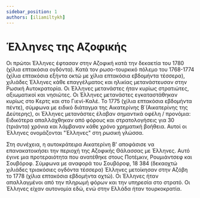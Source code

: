 ```yaml
---
sidebar_position: 1
authors: [iliamiltykh]
---
```


# Έλληνες της Αζοφικής

Οι πρώτοι Έλληνες έφτασαν στην Αζοφική κατά την δεκαετία του 1780 (χίλια επτακόσια ογδόντα). Κατά τον ρωσο-τουρκικό πόλεμο του 1768-1774 (χίλια επτακόσια εξήντα οκτώ με χίλια επτακόσια εβδομήντα τέσσερα), χιλιάδες Έλληνες κάθε επαγγέλματος και ηλικίας μετανάστευσαν στην Ρωσική Αυτοκρατορία. Οι Έλληνες μετανάστες ήταν κυρίως στρατιώτες, αξιωματικοί και νησιώτες. Οι Έλληνες μετανάστες εγκαταστάθηκαν κυρίως στο Κερτς και στο Γιενί-Καλέ. Το 1775 (χίλια επτακόσια εβδομήντα πέντε), σύμφωνα με ειδικό διάταγμα της Αικατερίνης Β΄(Αικατερίνης της Δεύτερης), οι Έλληνες μετανάστες έλαβαν σημαντικά οφέλη / προνόμια: Ειδικότερα απαλλάχθηκαν από φόρους και στρατολογήσεις για 30 (τριάντα) χρόνια και λάμβαναν κάθε χρόνο χρηματική βοήθεια. Αυτοί οι Έλληνες ονομάζονται "Έλληνες" στη ρωσική γλώσσα.

Στη συνέχεια, η αυτοκράτειρα Αικατερίνη Β' αποφάσισε να επανακατοικήσει την περιοχή της Αζοφικής Θάλασσας με Έλληνες. Αυτό έγινε μια προτεραιότητα που ανατέθηκε στους Ποτέμκιν, Ρουμιάντσεφ και Σουβόροφ. Σύμφωνα με αναφορά του Σουβόροφ, 18 384 (δεκαοχτώ χιλιάδες τριακόσιες ογδόντα τέσσερα)  Έλληνες μετοίκησαν στην Αζόβη το 1778 (χίλια επτακόσια εβδομήντα οχτώ). Οι Έλληνες ήταν απαλλαγμένοι από την πληρωμή φόρων και την υπηρεσία στο στρατό. Οι Έλληνες είχαν αυτονομία εδώ, ενώ στην Ελλάδα ήταν τουρκοκρατία.
